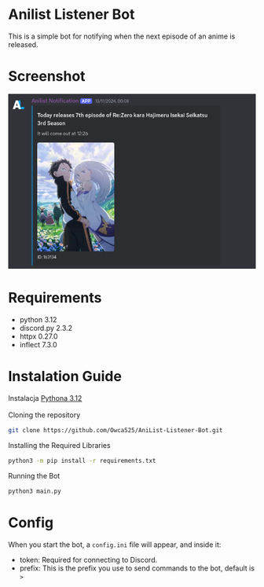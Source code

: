 # Anilist Listener Bot
This is a simple bot for notifying when the next episode of an anime is released.
# Screenshot
![preview](assets/image.png)
# Requirements
- python 3.12
- discord.py 2.3.2
- httpx 0.27.0
- inflect 7.3.0
# Instalation Guide
Instalacja [Pythona 3.12](https://www.python.org/) <br> <br>
Cloning the repository
```bash
git clone https://github.com/Owca525/AniList-Listener-Bot.git
```
Installing the Required Libraries
```bash
python3 -m pip install -r requirements.txt
```
Running the Bot
```bash
python3 main.py
```
# Config
When you start the bot, a `config.ini` file will appear, and inside it:
- token:  Required for connecting to Discord.
- prefix: This is the prefix you use to send commands to the bot, default is `>`